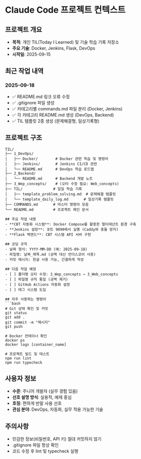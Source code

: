 # Claude Code 프로젝트 컨텍스트

## 프로젝트 개요
- **목적**: 개인 TIL(Today I Learned) 및 기술 학습 기록 저장소
- **주요 기술**: Docker, Jenkins, Flask, DevOps
- **시작일**: 2025-09-15

## 최근 작업 내역
### 2025-09-18
- ✅ README.md 링크 오류 수정
- ✅ .gitignore 파일 생성
- ✅ 카테고리별 commands.md 파일 분리 (Docker, Jenkins)
- ✅ 각 카테고리 README.md 생성 (DevOps, Backend)
- ✅ TIL 템플릿 2종 생성 (문제해결형, 일상기록형)

## 프로젝트 구조
```
TIL/
├── 1_DevOps/
│   ├── Docker/        # Docker 관련 학습 및 명령어
│   ├── Jenkins/       # Jenkins CI/CD 관련
│   └── README.md      # DevOps 학습 로드맵
├── 2_Backend/
│   └── README.md      # Backend 개발 노트
├── 3_Wep_concepts/    # (오타 수정 필요: Web_concepts)
├── TIL/              # 일일 학습 기록
│   ├── template_problem_solving.md  # 문제해결 템플릿
│   └── template_daily_log.md       # 일상기록 템플릿
├── COMMANDS.md       # 마스터 명령어 모음
└── README.md         # 프로젝트 메인 문서

## 주요 작업 내용
- **CBT 자동화 시스템**: Docker Compose를 활용한 멀티테넌트 환경 구축
- **Jenkins 설정**: 포트 9090에서 실행 (Caddy와 충돌 방지)
- **Flask 백엔드**: CBT 시스템 API 서버 구현

## 코딩 규칙
- 날짜 형식: YYYY-MM-DD (예: 2025-09-18)
- 파일명: 날짜_제목.md (공백 대신 언더스코어 사용)
- 커밋 메시지: 한글 사용 가능, 간결하게 작성

## 다음 작업 예정
- [ ] 폴더명 오타 수정: 3_Wep_concepts → 3_Web_concepts
- [ ] 파일명 규칙 통일 (공백 제거)
- [ ] GitHub Actions 자동화 설정
- [ ] 태그 시스템 도입

## 자주 사용하는 명령어
```bash
# Git 상태 확인 및 커밋
git status
git add .
git commit -m "메시지"
git push

# Docker 컨테이너 확인
docker ps
docker logs [container_name]

# 프로젝트 빌드 및 테스트
npm run lint
npm run typecheck
```

## 사용자 정보
- **수준**: 주니어 개발자 (실무 경험 있음)
- **선호 설명 방식**: 실용적, 예제 중심
- **호칭**: 편하게 반말 사용 선호
- **관심 분야**: DevOps, 자동화, 실무 적용 가능한 기술

## 주의사항
- 민감한 정보(비밀번호, API 키) 절대 커밋하지 않기
- .gitignore 파일 항상 확인
- 코드 수정 후 lint 및 typecheck 실행